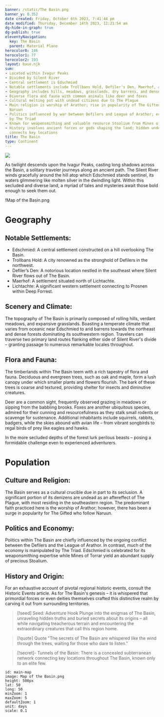 ```yaml
---
banner: /static/The Basin.png
banner_y: 0.352
date created: Friday, October 6th 2023, 7:41:44 pm
date modified: Thursday, December 14th 2023, 12:21:54 am
dg-hide-in-graph: true
dg-publish: true
eleventyNavigation:
  key: The Basin
  parent: Material Plane
herocolor0: 146
herocolor1: 77
herocolor2: 193
layout: base.njk
sum:
- Located within Ivagur Peaks
- Divided by Silent River
- Central settlement is Edschmied
- Notable settlements include Trollbans Hold, Defiler's Den, Maerhof, and Lichtachte
- Geography includes hills, meadows, grasslands, dry barrens, and dense forests
- Diverse flora and fauna with common animals like deer and foxes
- Cultural melting pot with undead citizens due to The Plague
- Main religion is worship of Arathor; rise in popularity of The Gifted who follow
  Naruun
- Politics influenced by war between Defilers and League of Arathor; economy controlled
  by The Triad
- Known for weaponsmithing and valuable resource Stoalium from Mines of Torrar
- History involves ancient forces or gods shaping the land; hidden underground network
  connects key locations
title: The Basin
type: Continent
---
```


![](/static/The%20Basin.png)

As twilight descends upon the Ivagur Peaks, casting long shadows across the Basin, a solitary traveler journeys along an ancient path. The Silent River winds gracefully around the hill atop which Edschmied stands sentinel, its waters glimmering like molten silver in the dwindling light. Within this secluded and diverse land, a myriad of tales and mysteries await those bold enough to seek them out.

!Map of the Basin.png

# Geography
## Notable Settlements:
- Edschmied: A central settlement constructed on a hill overlooking The Basin.
- Trollbans Hold: A city renowned as the stronghold of Defilers in the northwest.
- Defiler’s Den: A notorious location nestled in the southeast where Silent River flows out of The Basin.
- Maerhof: A settlement situated north of Lichtachte.
- Lichtachte: A significant western settlement connecting to Prosnen within Deep Forrest.

## Scenery and Climate:

The topography of The Basin is primarily composed of rolling hills, verdant meadows, and expansive grasslands. Boasting a temperate climate that varies from oceanic near Edschmied to arid barrens towards the northeast and dense forests dominating its southwestern region. Travelers can traverse two primary land routes flanking either side of Silent River's divide – granting passage to numerous remarkable locales throughout.

## Flora and Fauna:

The timberlands within The Basin teem with a rich tapestry of flora and fauna. Deciduous and evergreen trees, such as oak and maple, form a lush canopy under which smaller plants and flowers flourish. The bark of these trees is coarse and textured, providing shelter for insects and diminutive creatures.

Deer are a common sight, frequently observed grazing in meadows or sipping from the babbling brooks. Foxes are another ubiquitous species, admired for their cunning and resourcefulness as they stalk small rodents or scavenge for sustenance. Additional inhabitants include squirrels, rabbits, badgers, while the skies abound with avian life – from vibrant songbirds to regal birds of prey like eagles and hawks.

In the more secluded depths of the forest lurk perilous beasts – posing a formidable challenge even to experienced adventurers.

# Population
## Culture and Religion:

The Basin serves as a cultural crucible due in part to its seclusion. A significant portion of its denizens are undead as an aftereffect of The Plague, with most residing in the southeastern region. The predominant faith practiced here is the worship of Arathor; however, there has been a surge in popularity for The Gifted who follow Naruun.

## Politics and Economy:

Politics within The Basin are chiefly influenced by the ongoing conflict between the Defilers and the League of Arathor. In contrast, much of the economy is manipulated by The Triad. Edschmied is celebrated for its weaponsmithing expertise while Mines of Torrar yield an abundant supply of precious Stoalium.

## History and Origin:

For an exhaustive account of pivotal regional historic events, consult the Historic Events article. As for The Basin's genesis – it is whispered that primordial forces or even deities themselves crafted this distinctive realm by carving it out from surrounding territories.

> [!seed] Seed: Adventure Hook
> Plunge into the enigmas of The Basin, unraveling hidden truths and buried secrets about its origins – all while navigating treacherous terrain and encountering the extraordinary creatures that call this region home.

> [!quote] Quote
> "The secrets of The Basin are whispered like the wind through the trees, waiting for those who dare to listen."

>[!secret]- 
> Tunnels of the Basin: There is a concealed subterranean network connecting key locations throughout The Basin, known only to an elite few.

```leaflet
id: main-map
image: Map of the Basin.png
height: 500px
lat: 50
long: 50
minZoom: 1
maxZoom: 5
defaultZoom: 1
unit: days
scale: 0.1
```